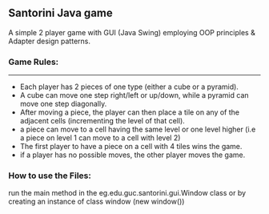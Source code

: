 ## Santorini Java game

A simple 2 player game with GUI (Java Swing) employing OOP principles & Adapter design patterns.

### Game Rules:
* * *
-  Each player has 2 pieces of one type (either a cube or a pyramid).
-  A cube can move one step right/left or up/down, while a pyramid can move one step diagonally.
-  After moving a piece, the player can then place a tile on any of the adjacent cells (incrementing the level of that cell).
-  a piece can move to a cell having the same level or one level higher (i.e a piece on level 1 can move to a cell with level 2)
-  The first player to have a piece on a cell with 4 tiles wins the game.
-  if a player has no possible moves, the other player moves the game.

### How to use the Files:
run the main method in the  eg.edu.guc.santorini.gui.Window class or by creating an instance of class window (new window())
